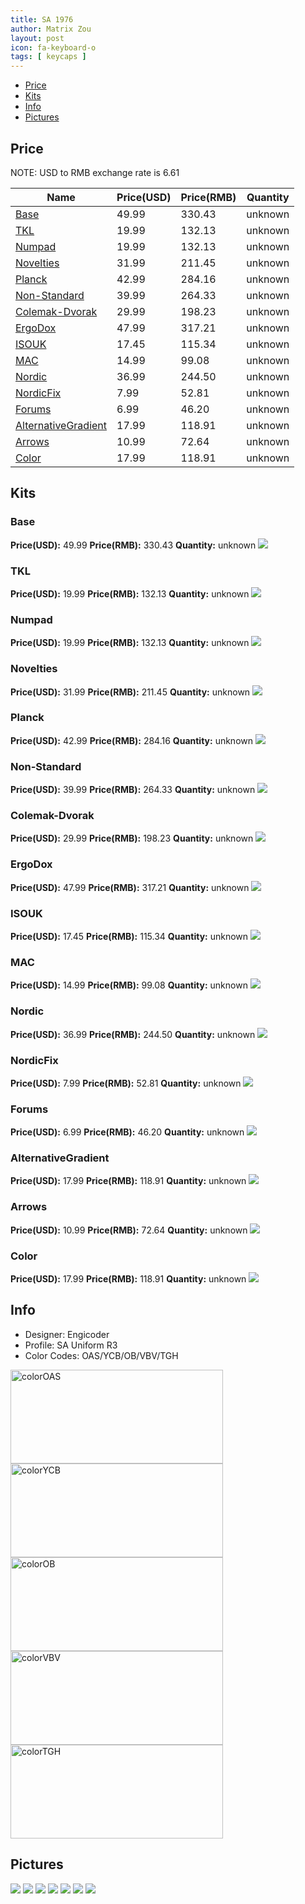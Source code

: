 ```yaml
---
title: SA 1976
author: Matrix Zou
layout: post
icon: fa-keyboard-o
tags: [ keycaps ]
---
```


* [Price](#price)
* [Kits](#kits)
* [Info](#info)
* [Pictures](#pictures)

## Price

NOTE: USD to RMB exchange rate is 6.61

| Name          | Price(USD)    | Price(RMB)  | Quantity |
| ------------- | ------------- | ----------- | -------- |
|[Base](#base)|49.99|330.43|unknown|
|[TKL](#tkl)|19.99|132.13|unknown|
|[Numpad](#numpad)|19.99|132.13|unknown|
|[Novelties](#novelties)|31.99|211.45|unknown|
|[Planck](#planck)|42.99|284.16|unknown|
|[Non-Standard](#non-standard)|39.99|264.33|unknown|
|[Colemak-Dvorak](#colemak-dvorak)|29.99|198.23|unknown|
|[ErgoDox](#ergodox)|47.99|317.21|unknown|
|[ISOUK](#isouk)|17.45|115.34|unknown|
|[MAC](#mac)|14.99|99.08|unknown|
|[Nordic](#nordic)|36.99|244.50|unknown|
|[NordicFix](#nordicfix)|7.99|52.81|unknown|
|[Forums](#forums)|6.99|46.20|unknown|
|[AlternativeGradient](#alternativegradient)|17.99|118.91|unknown|
|[Arrows](#arrows)|10.99|72.64|unknown|
|[Color](#color)|17.99|118.91|unknown|

## Kits
### Base
**Price(USD):** 49.99	**Price(RMB):** 330.43	**Quantity:** unknown
<img src="{{ 'assets/images/1976/kits_pics/base.jpg' | relative_url }}" atl="Base" class="image featured">

### TKL
**Price(USD):** 19.99	**Price(RMB):** 132.13	**Quantity:** unknown
<img src="{{ 'assets/images/1976/kits_pics/tkl.jpg' | relative_url }}" atl="TKL" class="image featured">

### Numpad
**Price(USD):** 19.99	**Price(RMB):** 132.13	**Quantity:** unknown
<img src="{{ 'assets/images/1976/kits_pics/numpad.jpg' | relative_url }}" atl="Numpad" class="image featured">

### Novelties
**Price(USD):** 31.99	**Price(RMB):** 211.45	**Quantity:** unknown
<img src="{{ 'assets/images/1976/kits_pics/novelties.jpg' | relative_url }}" atl="Novelties" class="image featured">

### Planck
**Price(USD):** 42.99	**Price(RMB):** 284.16	**Quantity:** unknown
<img src="{{ 'assets/images/1976/kits_pics/planck.jpg' | relative_url }}" atl="Planck" class="image featured">

### Non-Standard
**Price(USD):** 39.99	**Price(RMB):** 264.33	**Quantity:** unknown
<img src="{{ 'assets/images/1976/kits_pics/non-standard.jpg' | relative_url }}" atl="Non-Standard" class="image featured">

### Colemak-Dvorak
**Price(USD):** 29.99	**Price(RMB):** 198.23	**Quantity:** unknown
<img src="{{ 'assets/images/1976/kits_pics/colemak-dvorak.jpg' | relative_url }}" atl="Colemak-Dvorak" class="image featured">

### ErgoDox
**Price(USD):** 47.99	**Price(RMB):** 317.21	**Quantity:** unknown
<img src="{{ 'assets/images/1976/kits_pics/ergodox.jpg' | relative_url }}" atl="ErgoDox" class="image featured">

### ISOUK
**Price(USD):** 17.45	**Price(RMB):** 115.34	**Quantity:** unknown
<img src="{{ 'assets/images/1976/kits_pics/isouk.jpg' | relative_url }}" atl="ISOUK" class="image featured">

### MAC
**Price(USD):** 14.99	**Price(RMB):** 99.08	**Quantity:** unknown
<img src="{{ 'assets/images/1976/kits_pics/mac.jpg' | relative_url }}" atl="MAC" class="image featured">

### Nordic
**Price(USD):** 36.99	**Price(RMB):** 244.50	**Quantity:** unknown
<img src="{{ 'assets/images/1976/kits_pics/nordic.jpg' | relative_url }}" atl="Nordic" class="image featured">

### NordicFix
**Price(USD):** 7.99	**Price(RMB):** 52.81	**Quantity:** unknown
<img src="{{ 'assets/images/1976/kits_pics/nordicfix.jpg' | relative_url }}" atl="NordicFix" class="image featured">

### Forums
**Price(USD):** 6.99	**Price(RMB):** 46.20	**Quantity:** unknown
<img src="{{ 'assets/images/1976/kits_pics/forums.jpg' | relative_url }}" atl="Forums" class="image featured">

### AlternativeGradient
**Price(USD):** 17.99	**Price(RMB):** 118.91	**Quantity:** unknown
<img src="{{ 'assets/images/1976/kits_pics/alternativegradient.jpg' | relative_url }}" atl="AlternativeGradient" class="image featured">

### Arrows
**Price(USD):** 10.99	**Price(RMB):** 72.64	**Quantity:** unknown
<img src="{{ 'assets/images/1976/kits_pics/arrows.jpg' | relative_url }}" atl="Arrows" class="image featured">

### Color
**Price(USD):** 17.99	**Price(RMB):** 118.91	**Quantity:** unknown
<img src="{{ 'assets/images/1976/kits_pics/color.jpg' | relative_url }}" atl="Color" class="image featured">

## Info
* Designer: Engicoder
* Profile: SA Uniform R3
* Color Codes: OAS/YCB/OB/VBV/TGH  
<img src="{{ 'assets/images/SP_ColorCodes/abs/SP_Abs_ColorCodes_OAS.png' | relative_url }}" alt="colorOAS" height="150" width="340">
<img src="{{ 'assets/images/SP_ColorCodes/abs/SP_Abs_ColorCodes_YCB.png' | relative_url }}" alt="colorYCB" height="150" width="340">
<img src="{{ 'assets/images/SP_ColorCodes/abs/SP_Abs_ColorCodes_OB.png' | relative_url }}" alt="colorOB" height="150" width="340">
<img src="{{ 'assets/images/SP_ColorCodes/abs/SP_Abs_ColorCodes_VBV.png' | relative_url }}" alt="colorVBV" height="150" width="340">
<img src="{{ 'assets/images/SP_ColorCodes/abs/SP_Abs_ColorCodes_TGH.png' | relative_url }}" alt="colorTGH" height="150" width="340">

## Pictures
<img src="{{ 'assets/images/1976/rendering_pics/MD-15880_20160223102735_feb66088327821d0.jpg' | relative_url }}" atl="MD-15880_20160223102735_feb66088327821d0.jpg" class="image featured">
<img src="{{ 'assets/images/1976/rendering_pics/MD-15880_20160223102742_a0164e58346f221d.jpg' | relative_url }}" atl="MD-15880_20160223102742_a0164e58346f221d.jpg" class="image featured">
<img src="{{ 'assets/images/1976/rendering_pics/MD-15880_20160223102743_879282517f11bf75.jpg' | relative_url }}" atl="MD-15880_20160223102743_879282517f11bf75.jpg" class="image featured">
<img src="{{ 'assets/images/1976/rendering_pics/MD-15880_20160223102746_50717ce2f9008cce.jpg' | relative_url }}" atl="MD-15880_20160223102746_50717ce2f9008cce.jpg" class="image featured">
<img src="{{ 'assets/images/1976/rendering_pics/MD-15880_20160223102746_9237e94532a8dfc4.jpg' | relative_url }}" atl="MD-15880_20160223102746_9237e94532a8dfc4.jpg" class="image featured">
<img src="{{ 'assets/images/1976/rendering_pics/MD-15880_20160223102746_e88e1c495bbbea42.jpg' | relative_url }}" atl="MD-15880_20160223102746_e88e1c495bbbea42.jpg" class="image featured">
<img src="{{ 'assets/images/1976/rendering_pics/MD-15880_20160226184252_e845b7c36e45848f.jpg' | relative_url }}" atl="MD-15880_20160226184252_e845b7c36e45848f.jpg" class="image featured">
